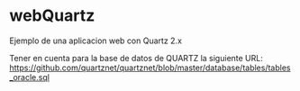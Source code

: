 # webQuartz
Ejemplo de una aplicacion web con Quartz 2.x

Tener en cuenta para la base de datos de QUARTZ la siguiente URL: https://github.com/quartznet/quartznet/blob/master/database/tables/tables_oracle.sql

